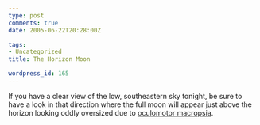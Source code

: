 ```yaml
---
type: post
comments: true
date: 2005-06-22T20:28:00Z

tags:
- Uncategorized
title: The Horizon Moon

wordpress_id: 165
---
```


If you have a clear view of the low, southeastern sky tonight, be sure to have a look in that direction where the full moon will appear just above the horizon looking oddly oversized due to [oculomotor macropsia](http://facstaff.uww.edu/mccreadd/).
